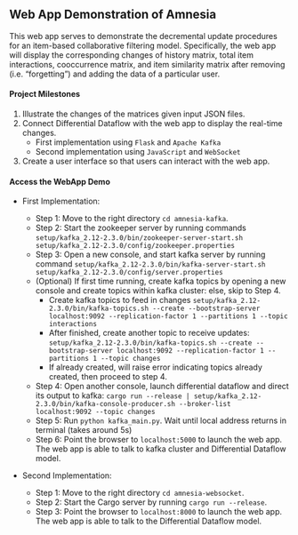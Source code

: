 ## Web App Demonstration of Amnesia

This web app serves to demonstrate the decremental update procedures for an item-based collaborative filtering model. Specifically, the web app will display the corresponding changes of history matrix, total item interactions, cooccurrence matrix, and item similarity matrix after removing (i.e. “forgetting”) and adding the data of a particular user.

#### Project Milestones

1. Illustrate the changes of the matrices given input JSON files.
2. Connect Differential Dataflow with the web app to display the real-time changes.
   - First implementation using `Flask` and `Apache Kafka`
   - Second implementation using `JavaScript` and `WebSocket`
3. Create a user interface so that users can interact with the web app.

#### Access the WebApp Demo

- First Implementation:
  - Step 1: Move to the right directory `cd amnesia-kafka`.
  - Step 2: Start the zookeeper server by running commands `setup/kafka_2.12-2.3.0/bin/zookeeper-server-start.sh setup/kafka_2.12-2.3.0/config/zookeeper.properties`
  - Step 3: Open a new console, and start kafka server by running command `setup/kafka_2.12-2.3.0/bin/kafka-server-start.sh setup/kafka_2.12-2.3.0/config/server.properties`
  - (Optional) If first time running, create kafka topics by opening a new console and create topics within kafka cluster: else, skip to Step 4. 
    - Create kafka topics to feed in changes `setup/kafka_2.12-2.3.0/bin/kafka-topics.sh --create --bootstrap-server localhost:9092 --replication-factor 1 --partitions 1 --topic interactions`
    - After finished, create another topic to receive updates: `setup/kafka_2.12-2.3.0/bin/kafka-topics.sh --create --bootstrap-server localhost:9092 --replication-factor 1 --partitions 1 --topic changes`
    - If already created, will raise error indicating topics already created, then proceed to step 4.
  - Step 4: Open another console, launch differential dataflow and direct its output to kafka: `cargo run --release | setup/kafka_2.12-2.3.0/bin/kafka-console-producer.sh --broker-list localhost:9092 --topic changes`
  - Step 5: Run `python kafka_main.py`. Wait until local address returns in terminal (takes around 5s)
  - Step 6: Point the browser to `localhost:5000` to launch the web app. The web app is able to talk to kafka cluster and Differential Dataflow model.

- Second Implementation:
  - Step 1: Move to the right directory `cd amnesia-websocket`.
  - Step 2: Start the Cargo server by running `cargo run --release`.
  - Step 3: Point the browser to `localhost:8000` to launch the web app. The web app is able to talk to the Differential Dataflow model.
